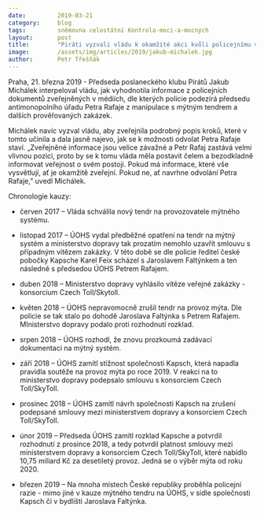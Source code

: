 ```yaml
---
date:         2019-03-21
category:     blog
tags:         sněmovna celostátní Kontrola-moci-a-mocných
layout:       post
title:        "Piráti vyzvali vládu k okamžité akci kvůli policejnímu vyšetřování předsedy antimonopolního úřadu"
image:        /assets/img/articles/2019/jakub-michalek.jpg
author:       Petr Třešňák
---
```


Praha, 21. března 2019 - Předseda poslaneckého klubu Pirátů Jakub Michálek interpeloval vládu, jak vyhodnotila informace z policejních dokumentů zveřejněných v médiích, dle kterých policie podezírá předsedu antimonopolního úřadu Petra Rafaje z manipulace s mýtným tendrem a dalších prověřovaných zakázek.

Michálek navíc vyzval vládu, aby zveřejnila podrobný popis kroků, které v tomto učinila a dala jasně najevo, jak se k možnosti odvolat Petra Rafaje staví. „Zveřejněné informace jsou velice závažné a Petr Rafaj zastává velmi vlivnou pozici, proto by se k tomu vláda měla postavit čelem a bezodkladně informovat veřejnost o svém postoji. Pokud má informace, které vše vysvětlují, ať je okamžitě zveřejní. Pokud ne, ať navrhne odvolání Petra Rafaje,” uvedl Michálek.

Chronologie kauzy:

* červen 2017 – Vláda schválila nový tendr na provozovatele mýtného systému.

* listopad 2017 – ÚOHS vydal předběžné opatření na tendr na mýtný systém a ministerstvo dopravy tak prozatím nemohlo uzavřít smlouvu s případným vítězem zakázky. V této době se dle policie ředitel české pobočky Kapsche Karel Feix scházel s Jaroslavem Faltýnkem a ten následně s předsedou ÚOHS Petrem Rafajem.

* duben 2018 – Ministerstvo  dopravy vyhlásilo vítěze veřejné zakázky - konsorcium Czech Toll/Skytoll.

* květen 2018 – ÚOHS nepravomocně zrušil tendr na provoz mýta. Dle policie se tak stalo  po dohodě Jaroslava Faltýnka s Petrem Rafajem. MInisterstvo dopravy podalo proti rozhodnutí rozklad.

* srpen 2018 – ÚOHS rozhodl, že znovu prozkoumá zadávací dokumentaci na mýtný systém. 

* září 2018 – ÚOHS zamítl stížnost společnosti Kapsch, která napadla pravidla soutěže na provoz mýta po roce 2019. V reakci na to ministerstvo dopravy podepsalo smlouvu s konsorciem Czech Toll/SkyToll.

* prosinec 2018 – ÚOHS zamítl návrh společnosti Kapsch na zrušení podepsané smlouvy mezi ministerstvem dopravy a konsorciem Czech Toll/SkyToll.

* únor 2019 – Předseda ÚOHS zamítl rozklad Kapsche a potvrdil rozhodnutí z prosince 2018, a tedy potvrdil platnost smlouvy mezi ministerstvem dopravy a konsorciem Czech Toll/SkyToll, které nabídlo 10,75 miliard Kč za desetiletý provoz. Jedná se o výběr mýta od roku 2020.

* březen 2019 – Na mnoha místech České republiky proběhla policejní razie - mimo jiné v kauze mýtného tendru na ÚOHS, v sídle společnosti Kapsch či v bydlišti Jaroslava Faltýnka.
